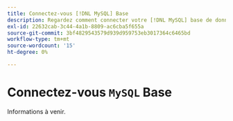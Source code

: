 ```yaml
---
title: Connectez-vous [!DNL MySQL] Base
description: Regardez comment connecter votre [!DNL MySQL] base de données avec [!DNL Commerce Intelligence].
exl-id: 22632cab-3c44-4a1b-8809-ac6cba5f655a
source-git-commit: 3bf4829543579d939d959753eb3017364c6465bd
workflow-type: tm+mt
source-wordcount: '15'
ht-degree: 0%

---
```


# Connectez-vous `MySQL` Base

Informations à venir.
